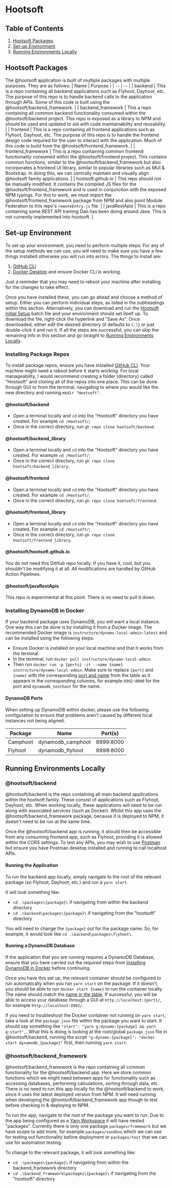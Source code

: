 # Hootsoft

## Table of Contents
1. [Hootsoft Packages](#packages)
2. [Set-up Environment](#set-up-environment)
3. [Running Environments Locally](#running-environments-locally)

## Hootsoft Packages
The @hootsoft application is built of multiple packages with multiple purposes. They are as follows:
| Name | Purpose |
| -- | -- |
| backend | This is a repo containing all backend applications such as Flyhoot, Dayhoot, etc. The purpose of this repo is to handle backend calls to the application through APIs. Some of this code is built using the @hootsoft/backend_framework. |
| backend_framework | This a repo containing all common backend functionality consumed within the @hootsoft/backend project. This repo is exposed as a library to NPM and should be used and updated to aid with code maintainability and reusability. |
| frontend | This is a repo containing all frontend applications such as Flyhoot, Dayhoot, etc. The purpose of this repo is to handle the frontend design code required for the user to interact with the application. Much of this code is build from the @hootsoft/frontend_framework. |
| frontend_framework | This is a repo containing common frontend functionality consumed within the @hootsoft/frontend project. This contains common functions, similar to the @hootsoft/backend_framework but also incorporates a frontend UI library, similar to popular libraries such as MUI & Bootstrap. In doing this, we can centrally maintain and visually align @hootsoft family applications. |
| hootsoft.github.io | This repo should not be manually modified. It contains the compiled JS files for the @hootsoft/frontend_framework and is used in conjunction with the exposed NPM typings. For this to work, we must import the @hootsoft/frontend_framework package from NPM and also point Module Federation to this repo's `remoteEntry.js` file.  |
| javaRestApis | This is a repo containing some REST API training Dan has been doing around Java. This is not currently implemented into hootsoft. |

## Set-up Environment
To set up your environment, you need to perform multiple steps. For any of the setup methods we can use, you will need to make sure you have a few things installed otherwise you will run into errors. The things to install are:
1. [GitHub CLI](https://cli.github.com/)
2. [Docker Desktop](https://www.docker.com/products/docker-desktop/) and ensure Docker CLI is working.

Just a reminder that you may need to reboot your machine after installing for the changes to take effect.

Once you have installed these, you can go ahead and choose a method of setup. Either you can perform individual steps, as listed in the subheadings within this section. Alternatively, you can download and run the [Hootsoft Initial Setup](https://raw.githubusercontent.com/hootsoft/.github/main/hootsoft-initial-setup.bat) batch file and your environment should set itself up. To download the file, right-click the hyperlink and "Save As". Once downloaded, either edit the desired directory (it defaults to `C:\`) or just double-click it and run it. If all the steps are successful, you can skip the remaining info in this section and go straight to [Running Environments Locally](#running-environments-locally). 

### Installing Package Repos
To install package repos, ensure you have installed [GitHub CLI](https://cli.github.com/). Your machine might need a reboot before it starts working. For local manageability, I would recommend creating a folder (directory) called "Hootsoft" and cloning all of the repos into one place. This can be done through GUI or from the terminal, navigating to where you would like the new directory and running `mkdir "Hootsoft"`. 

#### @hootsoft/backend
- Open a terminal locally and `cd` into the "Hootsoft" directory you have created. For example `cd /Hootsoft/`;
- Once in the correct directory, run `gh repo clone hootsoft/backend`.

#### @hootsoft/backend_library
- Open a terminal locally and `cd` into the "Hootsoft" directory you have created. For example `cd /Hootsoft/`;
- Once in the correct directory, run `gh repo clone hootsoft/backend_library`.

#### @hootsoft/frontend
- Open a terminal locally and `cd` into the "Hootsoft" directory you have created. For example `cd /Hootsoft/`;
- Once in the correct directory, run `gh repo clone hootsoft/frontend`.

#### @hootsoft/frontend_library
- Open a terminal locally and `cd` into the "Hootsoft" directory you have created. For example `cd /Hootsoft/`;
- Once in the correct directory, run `gh repo clone hootsoft/frontend_library`.

#### @hootsoft/hootsoft.github.io
You do not need this GitHub repo locally. If you have it, cool, but you shouldn't be modifying it at all. All modifications are handled by GitHub Action Pipelines.

#### @hootsoft/javaRestApis
This repo is experimental at this point. There is no need to pull it down. 

### Installing DynamoDB in Docker
If your backend package uses DynamoDB, you will want a local instance. One way this can be done is by installing it from a Docker image. The recommended Docker image  is `instructure/dynamo-local-admin:latest` and can be installed using the following steps:

- Ensure Docker is installed on your local machine and that it works from the terminal
- In the terminal, run `docker pull instructure/dynamo-local-admin`
- Then run `docker run -p {ports} -it --name {name} instructure/dynamo-local-admin`. Make sure to replace `{port}` and `{name}` with the corresponding [port and name](#dynamodb-ports) from the table as it appears in the corresponding columns, for example `8992:8000` for the port and `dynamodb_testhoot` for the name. 

#### DynamoDB Ports
When setting up DynamoDB within docker, please use the following configuration to ensure that problems aren't caused by different local instances not being aligned. 

| Package | Name | Port(s) |
| ----------- | ----------- | ----------- |
| Camphoot | dynamodb_camphoot | 8999:8000 |
| Flyhoot | dynamodb_flyhoot | 8998:8000 |

## Running Environments Locally
### @hootsoft/backend
@hootsoft/backend is the repo containing all main backend applications within the hootsoft family. These consist of applications such as Flyhoot, Dayhoot, etc. When working locally, these applications will need to be run along with associated services (such as Docker). Whilst this app uses the @hootsoft/backend_framework package, because it is deployed to NPM, it doesn't need to be run at the same time. 

Once the @hootsoft/backend app is running, it should then be accessible from any consuming frontend app, such as Flyhoot, providing it is allowed within the CORS settings. To test any APIs, you may wish to use [Postman](https://www.postman.com/) but ensure you have Postman desktop installed and running to call localhost APIs.

#### Running the Application
To run the backend app locally, simply navigate to the root of the relevant package (so Flyhoot, Dayhoot, etc.) and run a `yarn start`. 

It will look something like:

- `cd .\packages\{package}\` if navigating from within the backend directory
- `cd .\backend\packages\{package}\` if navigating from the "hootsoft" directory

You will need to change the `{package}` out for the package name. So, for example, it would look like `cd .\backend\packages\flyhoot\`.

#### Running a DynamoDB Database
If the application that you are running requires a DynamoDB Database, ensure that you have carried out the required steps from [Installing DynamoDB in Docker](#installing-dynamodb-in-docker) before continuing. 

Once you have this set up, the relevant container should be configured to run automatically when you run `yarn start` on the package. If it doesn't, you should be able to run `docker start {name}` to run the container locally. The name should match the [name in the table](#dynamodb-ports). If successful, you will be able to access your database through a GUI at `http://localhost:{port}/`, for example `http://localhost:8992/`. 

If you need to troubleshoot the Docker container not running on `yarn start`, take a look at the `package.json` file within the package you want to start. It should say something like `"start": "yarn g:dynamo:{package} && yarn g:start",`. What this is doing is looking at the root/global `package.json` file in @hootsoft/backend, running the script `"g:dynamo:{package}": "docker start dynamodb_{package}"` first, then running `yarn start`. 


### @hootsoft/backend_framework
@hootsoft/backend_framework is the repo containing all common functionality for the @hootsoft/backend app. Here we store common functions which we might need between apps for functionality such as accessing databases, performing calculations, sorting through data, etc. There is no need to run this app locally for the @hootsoft/backend to work, since it uses the latest deployed version from NPM. It will need running when developing the @hootsoft/backend_framework app though to test before checking in & deploying to NPM. 

To run the app, navigate to the root of the package you want to run. Due to the app being configured as a [Yarn Workspace](https://classic.yarnpkg.com/lang/en/docs/workspaces/) it will have nested "packages". Currently there is only one package `packages/framework` but we have scope to add more, for example `packages/sandbox` which we can use for testing out functionality before deployment or `packages/test` that we can use for automation testing.

To change to the relevant package, it will look something like:

- `cd .\packages\{package}\` if navigating from within the backend_framework directory
- `cd .\backend_framework\packages\{package}\` if navigating from the "hootsoft" directory
